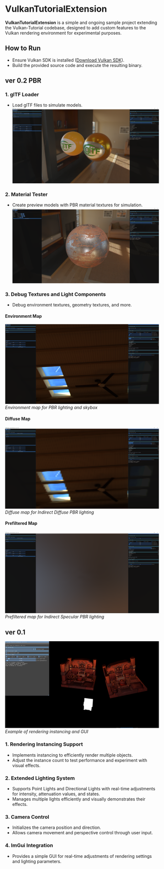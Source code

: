 # VulkanTutorialExtension

**VulkanTutorialExtension** is a simple and ongoing sample project extending the Vulkan-Tutorial codebase, designed to add custom features to the Vulkan rendering environment for experimental purposes.

## How to Run

- Ensure Vulkan SDK is installed ([Download Vulkan SDK](https://vulkan.lunarg.com/sdk/home)).
- Build the provided source code and execute the resulting binary.

## ver 0.2 PBR

### 1. **glTF Loader**
- Load glTF files to simulate models. 
![gltf](Images/CompareMetallic_ver0.2.png)
### 2. **Material Tester**
- Create preview models with PBR material textures for simulation.
![material](Images/MaterialTester_ver0.2.png)
### 3. Debug Textures and Light Components
- Debug environment textures, geometry textures, and more. 

#### Environment Map
![envMap](Images/EnvironmentMap_ver0.2.png)
*Environment map for PBR lighting and skybox*

#### Diffuse Map
![diffMap](Images/PrefilterMap_ver0.2.png)
*Diffuse map for Indirect Diffuse PBR lighting*

#### Prefiltered Map
![specPrefilterMap](Images/DiffuseMap_ver0.2.png)
*Prefiltered map for Indirect Specular PBR lighting*

## ver 0.1

![Sample Rendering](Images/VulkanTutorialExtension_ver0.1.png)
*Example of rendering instancing and GUI*

### 1. **Rendering Instancing Support**

- Implements instancing to efficiently render multiple objects.
- Adjust the instance count to test performance and experiment with visual effects.

### 2. **Extended Lighting System**

- Supports Point Lights and Directional Lights with real-time adjustments for intensity, attenuation values, and states.
- Manages multiple lights efficiently and visually demonstrates their effects.

### 3. **Camera Control**

- Initializes the camera position and direction.
- Allows camera movement and perspective control through user input.

### 4. **ImGui Integration**

- Provides a simple GUI for real-time adjustments of rendering settings and lighting parameters.

